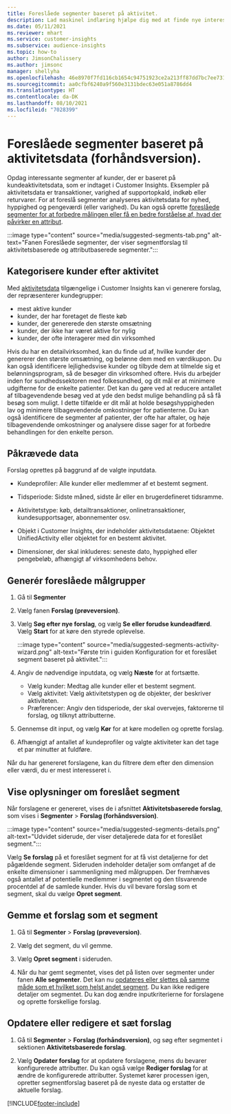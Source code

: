 ```yaml
---
title: Foreslåede segmenter baseret på aktivitet.
description: Lad maskinel indlæring hjælpe dig med at finde nye interessante segmenter baseret på kundeaktivitet.
ms.date: 05/11/2021
ms.reviewer: mhart
ms.service: customer-insights
ms.subservice: audience-insights
ms.topic: how-to
author: JimsonChalissery
ms.author: jimsonc
manager: shellyha
ms.openlocfilehash: 46e8970f7fd116cb1654c94751923ce2a213ff87dd7bc7ee731a62bbd0093513
ms.sourcegitcommit: aa0cfbf6240a9f560e3131bdec63e051a8786dd4
ms.translationtype: HT
ms.contentlocale: da-DK
ms.lasthandoff: 08/10/2021
ms.locfileid: "7028399"
---
```

# <a name="suggested-segments-based-on-activity-data-preview"></a>Foreslåede segmenter baseret på aktivitetsdata (forhåndsversion).

Opdag interessante segmenter af kunder, der er baseret på kundeaktivitetsdata, som er indtaget i Customer Insights. Eksempler på aktivitetsdata er transaktioner, varighed af supportopkald, indkøb eller returvarer. For at foreslå segmenter analyseres aktivitetsdata for nyhed, hyppighed og pengeværdi (eller varighed). Du kan også oprette [foreslåede segmenter for at forbedre målingen eller få en bedre forståelse af, hvad der påvirker en attribut](suggested-segments.md).

:::image type="content" source="media/suggested-segments-tab.png" alt-text="Fanen Foreslåede segmenter, der viser segmentforslag til aktivitetsbaserede og attributbaserede segmenter.":::

## <a name="categorize-customers-by-activity"></a>Kategorisere kunder efter aktivitet

Med [aktivitetsdata](activities.md) tilgængelige i Customer Insights kan vi generere forslag, der repræsenterer kundegrupper:

- mest aktive kunder 
- kunder, der har foretaget de fleste køb 
- kunder, der genererede den største omsætning 
- kunder, der ikke har været aktive for nylig 
- kunder, der ofte interagerer med din virksomhed  

Hvis du har en detailvirksomhed, kan du finde ud af, hvilke kunder der genererer den største omsætning, og belønne dem med en værdikupon. Du kan også identificere lejlighedsvise kunder og tilbyde dem at tilmelde sig et belønningsprogram, så de besøger din virksomhed oftere.
Hvis du arbejder inden for sundhedssektoren med folkesundhed, og dit mål er at minimere udgifterne for de enkelte patienter. Det kan du gøre ved at reducere antallet af tilbagevendende besøg ved at yde den bedst mulige behandling på så få besøg som muligt. I dette tilfælde er dit mål at holde besøgshyppigheden lav og minimere tilbagevendende omkostninger for patienterne. Du kan også identificere de segmenter af patienter, der ofte har aftaler, og høje tilbagevendende omkostninger og analysere disse sager for at forbedre behandlingen for den enkelte person. 

## <a name="required-data"></a>Påkrævede data

Forslag oprettes på baggrund af de valgte inputdata. 

- Kundeprofiler: Alle kunder eller medlemmer af et bestemt segment. 

- Tidsperiode: Sidste måned, sidste år eller en brugerdefineret tidsramme.

- Aktivitetstype: køb, detailtransaktioner, onlinetransaktioner, kundesupportsager, abonnementer osv.  

- Objekt i Customer Insights, der indeholder aktivitetsdataene: Objektet UnifiedActivity eller objektet for en bestemt aktivitet. 

- Dimensioner, der skal inkluderes: seneste dato, hyppighed eller pengebeløb, afhængigt af virksomhedens behov.

## <a name="generate-suggested-segments"></a>Generér foreslåede målgrupper

1. Gå til **Segmenter**

1. Vælg fanen **Forslag (prøveversion)**.

1. Vælg **Søg efter nye forslag**, og vælg **Se eller forudse kundeadfærd**. Vælg **Start** for at køre den styrede oplevelse.

   :::image type="content" source="media/suggested-segments-activity-wizard.png" alt-text="Første trin i guiden Konfiguration for et foreslået segment baseret på aktivitet.":::

1. Angiv de nødvendige inputdata, og vælg **Næste** for at fortsætte.

   - Vælg kunder: Medtag alle kunder eller et bestemt segment.
   - Vælg aktivitet: Vælg aktivitetstypen og de objekter, der beskriver aktiviteten.
   - Præferencer: Angiv den tidsperiode, der skal overvejes, faktorerne til forslag, og tilknyt attributterne.

1. Gennemse dit input, og vælg **Kør** for at køre modellen og oprette forslag.

1. Afhængigt af antallet af kundeprofiler og valgte aktiviteter kan det tage et par minutter at fuldføre. 

Når du har genereret forslagene, kan du filtrere dem efter den dimension eller værdi, du er mest interesseret i. 

## <a name="view-details-of-a-suggested-segment"></a>Vise oplysninger om foreslået segment

Når forslagene er genereret, vises de i afsnittet **Aktivitetsbaserede forslag**, som vises i **Segmenter** > **Forslag (forhåndsversion)**.

:::image type="content" source="media/suggested-segments-details.png" alt-text="Udvidet siderude, der viser detaljerede data for et foreslået segment.":::

Vælg **Se forslag** på et foreslået segment for at få vist detaljerne for det pågældende segment. Sideruden indeholder detaljer som omfanget af de enkelte dimensioner i sammenligning med målgruppen. Der fremhæves også antallet af potentielle medlemmer i segmentet og den tilsvarende procentdel af de samlede kunder. Hvis du vil bevare forslag som et segment, skal du vælge **Opret segment**.    

## <a name="save-a-suggestion-as-a-segment"></a>Gemme et forslag som et segment

1. Gå til **Segmenter** > **Forslag (prøveversion)**.

1. Vælg det segment, du vil gemme. 

1. Vælg **Opret segment** i sideruden. 

1. Når du har gemt segmentet, vises det på listen over segmenter under fanen **Alle segmenter**. Det kan nu [opdateres eller slettes på samme måde som et hvilket som helst andet segment](segments.md). Du kan ikke redigere detaljer om segmentet. Du kan dog ændre inputkriterierne for forslagene og oprette forskellige forslag.

## <a name="refresh-or-edit-a-set-of-suggestions"></a>Opdatere eller redigere et sæt forslag

1. Gå til **Segmenter** > **Forslag (forhåndsversion)**, og søg efter segmentet i sektionen **Aktivitetsbaserede forslag**.

1. Vælg **Opdater forslag** for at opdatere forslagene, mens du bevarer konfigurerede attributter. Du kan også vælge **Rediger forslag** for at ændre de konfigurerede attributter. Systemet kører processen igen, opretter segmentforslag baseret på de nyeste data og erstatter de aktuelle forslag.

[!INCLUDE[footer-include](../includes/footer-banner.md)]
